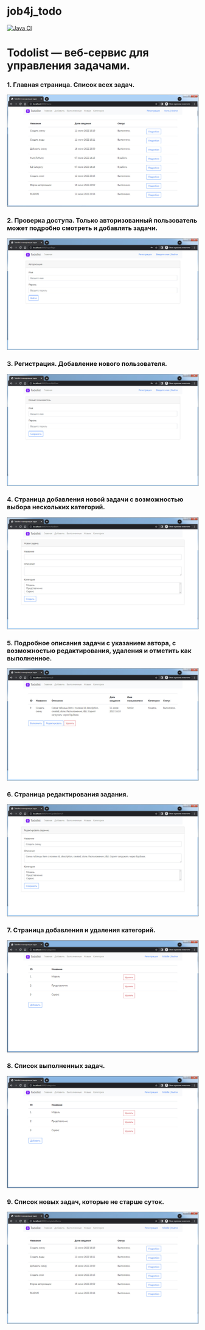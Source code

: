 ﻿# job4j_todo

[![Java CI](https://github.com/PerpetuumEbner/job4j_todo/actions/workflows/maven.yml/badge.svg)](https://github.com/PerpetuumEbner/job4j_todo/actions/workflows/maven.yml)

# Todolist — веб-сервис для управления задачами.

### 1. Главная страница. Список всех задач.
![1](images/1.jpg)
### 2. Проверка доступа. Только авторизованный пользователь может подробно смотреть и добавлять задачи.
![2](images/2.jpg)
### 3. Регистрация. Добавление нового пользователя.
![3](images/3.jpg)
### 4. Страница добавления новой задачи с возможностью выбора нескольких категорий.
![4](images/4.jpg)
### 5. Подробное описания задачи с указанием автора, с возможностью редактирования, удаления и отметить как выполненное.
![5](images/5.jpg)
### 6. Страница редактирования задания.
![6](images/6.jpg)
### 7. Страница добавления и удаления категорий.
![7](images/7.jpg)
### 8. Список выполненных задач.
![8](images/7.jpg)
### 9. Список новых задач, которые не старше суток.
![9](images/8.jpg)